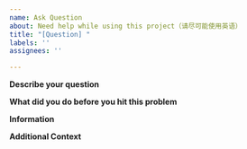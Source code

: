 ```yaml
---
name: Ask Question
about: Need help while using this project（请尽可能使用英语）
title: "[Question] "
labels: ''
assignees: ''

---
```


**Describe your question**

**What did you do before you hit this problem**

**Information**
<!-- Please run the command `> Help: About` in VSCode, then copy & paste the output to here. -->

**Additional Context**
<!-- Add any other context about the problem here.  -->

